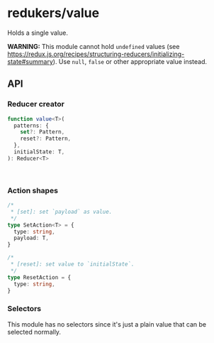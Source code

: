 # redukers/value

Holds a single value.

**WARNING:** This module cannot hold `undefined` values (see
https://redux.js.org/recipes/structuring-reducers/initializing-state#summary).
Use `null`, `false` or other appropriate value instead.

## API

### Reducer creator

```ts
function value<T>(
  patterns: {
    set?: Pattern,
    reset?: Pattern,
  },
  initialState: T,
): Reducer<T>
```
​
### Action shapes

```ts
/*
 * [set]: set `payload` as value.
 */
type SetAction<T> = {
  type: string,
  payload: T,
}

/*
 * [reset]: set value to `initialState`.
 */
type ResetAction = {
  type: string,
}
```

### Selectors

This module has no selectors since it's just a plain value that can be selected
normally.
